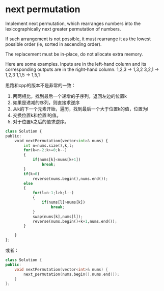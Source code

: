 # next permutation

Implement next permutation, which rearranges numbers into the lexicographically next greater permutation of numbers.

If such arrangement is not possible, it must rearrange it as the lowest possible order (ie, sorted in ascending order).

The replacement must be in-place, do not allocate extra memory.

Here are some examples. Inputs are in the left-hand column and its corresponding outputs are in the right-hand column.
1,2,3 → 1,3,2
3,2,1 → 1,2,3
1,1,5 → 1,5,1

思路和cpp的版本不是非常的一致：
1. 两两相比，找到最后一个递增的子序列，返回左边的位置k
2. 如果是递减的序列，则直接求逆序
3. 从k的下一个元素开始，遍历，找到最后一个大于位置k的值，位置为l
4. 交换位置k和位置l的值。
5. 对于位置k之后的值求逆序。

```python
class Solution {
public:
    void nextPermutation(vector<int>& nums) {
        int n=nums.size(),k,l;
        for(k=n-2;k>=0;k--)
        {
            if(nums[k]<nums[k+1])
                break;
        }
        if(k<0)
            reverse(nums.begin(),nums.end());
        else
        {
            for(l=n-1;l>k;l--)
            {
                if(nums[l]>nums[k])
                    break;
            }
            swap(nums[k],nums[l]);
            reverse(nums.begin()+k+1,nums.end());
        }

    }
};
```
或者：

```cpp
class Solution {
public:
    void nextPermutation(vector<int>& nums) {
        next_permutation(nums.begin(),nums.end());
    }
};
```
